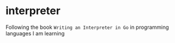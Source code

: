 # interpreter
Following the book `Writing an Interpreter in Go` in programming languages I am learning
